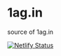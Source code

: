 # 1ag.in
source of 1ag.in

[![Netlify Status](https://api.netlify.com/api/v1/badges/0ade805d-8583-4d37-98af-95b55b0ea329/deploy-status)](https://app.netlify.com/sites/zealous-perlman-19504f/deploys)
